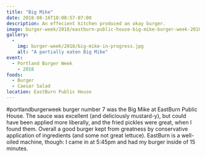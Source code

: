 ```yaml
---
title: "Big Mike"
date: 2018-08-16T18:08:57-07:00
description: An effecient kitchen produced an okay burger.
image: burger-week/2018/eastburn-public-house-big-mike-burger-week-2018.jpg
gallery:
  - 
    img: burger-week/2018/big-mike-in-progress.jpg
    alt: "A partially eaten Big Mike"
event:
  - Portland Burger Week
    - 2018
foods:
  - Burger
  - Caesar Salad
location: EastBurn Public House
---
```

#portlandburgerweek burger number 7 was the Big Mike at EastBurn Public House. The sauce was excellent (and deliciously mustard-y), but could have been applied more liberally, and the fried pickles were great, when I found them. Overall a good burger kept from greatness by conservative application of ingredients (and some not great lettuce). EastBurn is a well-oiled machine, though: I came in at 5:45pm and had my burger inside of 15 minutes.